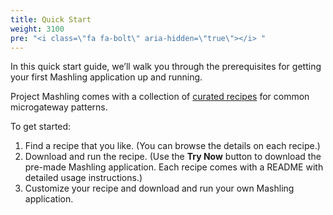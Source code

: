```yaml
---
title: Quick Start
weight: 3100
pre: "<i class=\"fa fa-bolt\" aria-hidden=\"true\"></i> "
---
```


In this quick start guide, we’ll walk you through the prerequisites for getting your first Mashling application up and running.

Project Mashling comes with a collection of [curated recipes](https://www.mashling.io/moreRecipes) for common microgateway patterns.

To get started:

1. Find a recipe that you like. (You can browse the details on each recipe.)
1. Download and run the recipe. (Use the **Try Now** button to download the pre-made Mashling application. Each recipe comes with a README with detailed usage instructions.)
1. Customize your recipe and download and run your own Mashling application.
